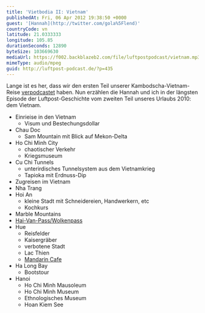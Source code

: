 ```yaml
---
title: 'Vietbodia II: Vietnam'
publishedAt: Fri, 06 Apr 2012 19:38:50 +0000
guest: '[Hannah](http://twitter.com/gola%5Flend)'
countryCode: vn
latitude: 21.0333333
longitude: 105.85
durationSeconds: 12890
byteSize: 103669630
mediaUrl: https://f002.backblazeb2.com/file/luftpostpodcast/vietnam.mp3
mimeType: audio/mpeg
guid: http://luftpost-podcast.de/?p=435
---
```


Lange ist es her, dass wir den ersten Teil unserer Kambodscha-Vietnam-Reise [verpodcastet](http://luftpost-podcast.de/kambodscha/) haben. Nun erzählen die Hannah und ich in der längsten Episode der Luftpost-Geschichte vom zweiten Teil unseres Urlaubs 2010: dem Vietnam.

- Einrieise in den Vietnam
  - Visum und Bestechungsdollar
- Chau Doc
  - Sam Mountain mit Blick auf Mekon-Delta
- Ho Chi Minh City
  - chaotischer Verkehr
  - Kriegsmuseum
- Cu Chi Tunnels
  - unterirdisches Tunnelsystem aus dem Vietnamkrieg
  - Tapioka mit Erdnuss-Dip
- Zugreisen im Vietnam
- Nha Trang
- Hoi An
  - kleine Stadt mit Schneidereien, Handwerkern, etc
  - Kochkurs
- Marble Mountains
- [Hai-Van-Pass/Wolkenpass](http://de.wikipedia.org/wiki/Hai-Van-Pass)
- Hue
  - Reisfelder
  - Kaisergräber
  - verbotene Stadt
  - Lac Thien
  - [Mandarin Cafe](http://mrcumandarin.com/)
- Ha Long Bay
  - Bootstour
- Hanoi
  - Ho Chi Minh Mausoleum
  - Ho Chi Minh Museum
  - Ethnologisches Museum
  - Hoan Kiem See
